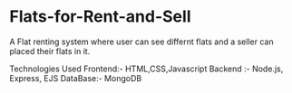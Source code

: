 # Flats-for-Rent-and-Sell
A Flat renting system where user can see differnt flats and a seller can placed their flats in it.

Technologies Used
Frontend:- HTML,CSS,Javascript
Backend :- Node.js, Express, EJS
DataBase:- MongoDB
